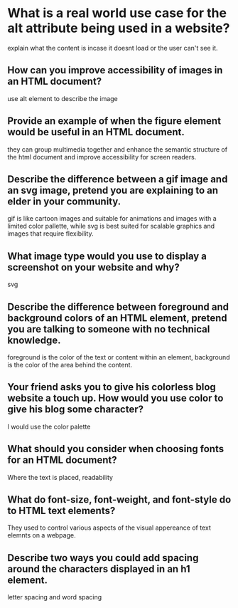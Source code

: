 # What is a real world use case for the alt attribute being used in a website?

explain what the content is incase it doesnt load or the user can't see it.

## How can you improve accessibility of images in an HTML document?

use alt element to describe the image

## Provide an example of when the figure element would be useful in an HTML document.

they can group multimedia together and enhance the semantic structure of the html document and improve accessibility for screen readers. 

## Describe the difference between a gif image and an svg image, pretend you are explaining to an elder in your community.

gif is like cartoon images and suitable for animations and images with a limited color pallette, while svg is best suited for scalable graphics and images that require flexibility. 

## What image type would you use to display a screenshot on your website and why?

svg

## Describe the difference between foreground and background colors of an HTML element, pretend you are talking to someone with no technical knowledge.

foreground is the color of the text or content within an element, background is the color of the area behind the content. 

## Your friend asks you to give his colorless blog website a touch up. How would you use color to give his blog some character?

I would use the color palette

## What should you consider when choosing fonts for an HTML document?

Where the text is placed, readability

## What do font-size, font-weight, and font-style do to HTML text elements?

They used to control various aspects of the visual appereance of text elemnts on a webpage. 

## Describe two ways you could add spacing around the characters displayed in an h1 element.

letter spacing and word spacing 
